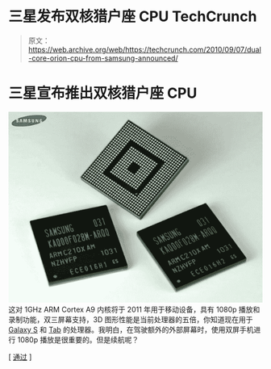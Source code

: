 # 三星发布双核猎户座 CPU TechCrunch

> 原文：<https://web.archive.org/web/https://techcrunch.com/2010/09/07/dual-core-orion-cpu-from-samsung-announced/>

# 三星宣布推出双核猎户座 CPU

![](img/fd2d7b486d8d6eea10a4243be6bbbf29.png "orion")这对 1GHz ARM Cortex A9 内核将于 2011 年用于移动设备，具有 1080p 播放和录制功能，双三屏幕支持，3D 图形性能是当前处理器的五倍，你知道现在用于 [Galaxy S](https://web.archive.org/web/20221203023554/http://www.mobilecrunch.com/2010/07/26/review-samsung-galaxy-s-aka-att-captivate-t-mobile-vibrant-verizon-fascinate-sprint-epic-4g/) 和 [Tab](https://web.archive.org/web/20221203023554/http://www.crunchgear.com/2010/09/06/samsung-galaxy-tab-up-on-amazon-de-for-799e/) 的处理器。我明白，在驾驶额外的外部屏幕时，使用双屏手机进行 1080p 播放是很重要的。但是续航呢？

[ [通过](https://web.archive.org/web/20221203023554/http://www.infoworld.com/d/mobilize/samsung-announces-dual-core-mobile-processor-537?source=rss) ]